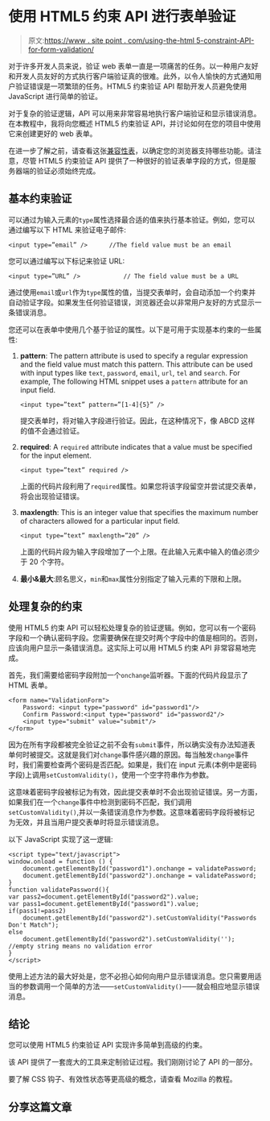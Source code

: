 # 使用 HTML5 约束 API 进行表单验证

> 原文:[https://www . site point . com/using-the-html 5-constraint-API-for-form-validation/](https://www.sitepoint.com/using-the-html5-constraint-api-for-form-validation/)

对于许多开发人员来说，验证 web 表单一直是一项痛苦的任务。以一种用户友好和开发人员友好的方式执行客户端验证真的很难。此外，以令人愉快的方式通知用户验证错误是一项繁琐的任务。HTML5 约束验证 API 帮助开发人员避免使用 JavaScript 进行简单的验证。

对于复杂的验证逻辑，API 可以用来非常容易地执行客户端验证和显示错误消息。在本教程中，我将向您概述 HTML5 约束验证 API，并讨论如何在您的项目中使用它来创建更好的 web 表单。

在进一步了解之前，请查看这张[兼容性表](http://caniuse.com/#search=form%20validation)，以确定您的浏览器支持哪些功能。请注意，尽管 HTML5 约束验证 API 提供了一种很好的验证表单字段的方式，但是服务器端的验证必须始终完成。

## 基本约束验证

可以通过为输入元素的`type`属性选择最合适的值来执行基本验证。例如，您可以通过编写以下 HTML 来验证电子邮件:

```
<input type=”email” />		//The field value must be an email
```

您可以通过编写以下标记来验证 URL:

```
<input type=”URL” />			// The field value must be a URL
```

通过使用`email`或`url`作为`type`属性的值，当提交表单时，会自动添加一个约束并自动验证字段。如果发生任何验证错误，浏览器还会以非常用户友好的方式显示一条错误消息。

您还可以在表单中使用几个基于验证的属性。以下是可用于实现基本约束的一些属性:

1.  **pattern**: The pattern attribute is used to specify a regular expression and the field value must match this pattern. This attribute can be used with input types like `text`, `password`, `email`, `url`, `tel` and `search`.
    For example, The following HTML snippet uses a `pattern` attribute for an input field.

    ```
    <input type=”text” pattern=”[1-4]{5}” />
    ```

    提交表单时，将对输入字段进行验证。因此，在这种情况下，像 ABCD 这样的值不会通过验证。

2.  **required**: A `required` attribute indicates that a value must be specified for the input element.

    ```
    <input type=”text” required />
    ```

    上面的代码片段利用了`required`属性。如果您将该字段留空并尝试提交表单，将会出现验证错误。

3.  **maxlength**: This is an integer value that specifies the maximum number of characters allowed for a particular input field.

    ```
    <input type=”text” maxlength=”20” />
    ```

    上面的代码片段为输入字段增加了一个上限。在此输入元素中输入的值必须少于 20 个字符。

4.  **最小&最大**:顾名思义，`min`和`max`属性分别指定了输入元素的下限和上限。

## 处理复杂的约束

使用 HTML5 约束 API 可以轻松处理复杂的验证逻辑。例如，您可以有一个密码字段和一个确认密码字段。您需要确保在提交时两个字段中的值是相同的。否则，应该向用户显示一条错误消息。这实际上可以用 HTML5 约束 API 非常容易地完成。

首先，我们需要给密码字段附加一个`onchange`监听器。下面的代码片段显示了 HTML 表单。

```
<form name="ValidationForm">
	Password: <input type="password" id="password1"/>
	Confirm Password:<input type="password" id="password2"/>
	<input type="submit" value="submit"/>
</form>
```

因为在所有字段都被完全验证之前不会有`submit`事件，所以确实没有办法知道表单何时被提交。这就是我们对`change`事件感兴趣的原因。每当触发`change`事件时，我们需要检查两个密码是否匹配。如果是，我们在 input 元素(本例中是密码字段)上调用`setCustomValidity()`，使用一个空字符串作为参数。

这意味着密码字段被标记为有效，因此提交表单时不会出现验证错误。另一方面，如果我们在一个`change`事件中检测到密码不匹配，我们调用`setCustomValidity()`,并以一条错误消息作为参数。这意味着密码字段将被标记为无效，并且当用户提交表单时将显示错误消息。

以下 JavaScript 实现了这一逻辑:

```
<script type="text/javascript">
window.onload = function () {
	document.getElementById("password1").onchange = validatePassword;
	document.getElementById("password2").onchange = validatePassword;
}
function validatePassword(){
var pass2=document.getElementById("password2").value;
var pass1=document.getElementById("password1").value;
if(pass1!=pass2)
	document.getElementById("password2").setCustomValidity("Passwords Don't Match");
else
	document.getElementById("password2").setCustomValidity('');	 
//empty string means no validation error
}
</script>
```

使用上述方法的最大好处是，您不必担心如何向用户显示错误消息。您只需要用适当的参数调用一个简单的方法——`setCustomValidity()`——就会相应地显示错误消息。

## 结论

您可以使用 HTML5 约束验证 API 实现许多简单到高级的约束。

该 API 提供了一套庞大的工具来定制验证过程。我们刚刚讨论了 API 的一部分。

要了解 CSS 钩子、有效性状态等更高级的概念，请查看 Mozilla 的教程。

## 分享这篇文章
